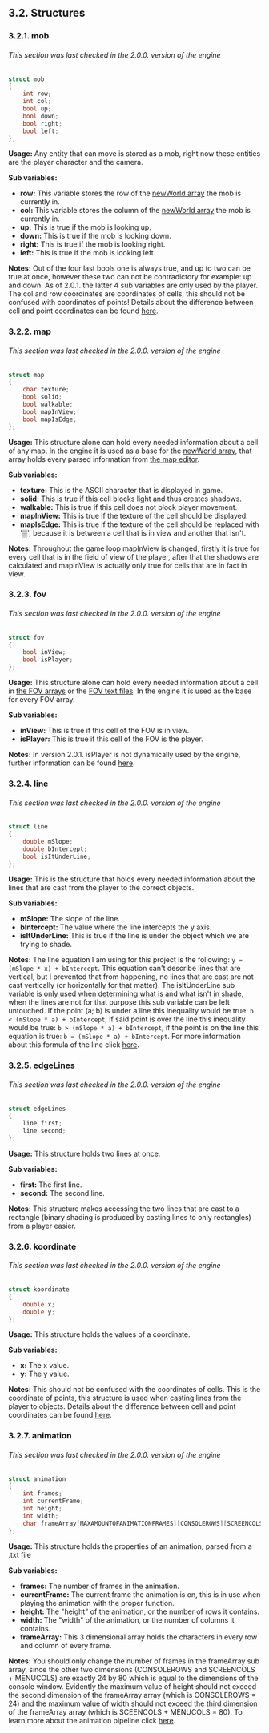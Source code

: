 ## 3.2. Structures

### 3.2.1. mob

###### This section was last checked in the 2.0.0. version of the engine

```cpp
struct mob
{
	int row;
	int col;
	bool up;
	bool down;
	bool right;
	bool left;
};
```

**Usage:** Any entity that can move is stored as a mob, right now these entities are the player character and the camera.

**Sub variables:**

- **row:** This variable stores the row of the [newWorld array](3.3._Variables_in_the_main_.cpp_file.md/#3320-newworld) the mob is currently in.
- **col:** This variable stores the column of the [newWorld array](3.3._Variables_in_the_main_.cpp_file.md/#3320-newworld) the mob is currently in.
- **up:** This is true if the mob is looking up.
- **down:** This is true if the mob is looking down.
- **right:** This is true if the mob is looking right.
- **left:** This is true if the mob is looking left.

**Notes:** Out of the four last bools one is always true, and up to two can be true at once, however these two can not be contradictory for example: up and down. As of 2.0.1. the latter 4 sub variables are only used by the player. The col and row coordinates are coordinates of cells, this should not be confused with coordinates of points! Details about the difference between cell and point coordinates can be found [here](2.2._How_to_use_the_editors,_and_other_further_details.md/#2232-further-ramblings-about-the-coordinate-system).

### 3.2.2. map

###### This section was last checked in the 2.0.0. version of the engine

```cpp
struct map
{
	char texture;
	bool solid;
	bool walkable;
	bool mapInView;
	bool mapIsEdge;
};
```

**Usage:** This structure alone can hold every needed information about a cell of any map. In the engine it is used as a base for the [newWorld array](3.3._Variables_in_the_main_.cpp_file.md/#3320-newworld), that array holds every parsed information from [the map editor](../../maps/world.txt).

**Sub variables:**

- **texture:** This is the ASCII character that is displayed in game.
- **solid:** This is true if this cell blocks light and thus creates shadows.
- **walkable:** This is true if this cell does not block player movement. 
- **mapInView:** This is true if the texture of the cell should be displayed.
- **mapIsEdge:** This is true if the texture of the cell should be replaced with '▒', because it is between a cell that is in view and another that isn't.

**Notes:** Throughout the game loop mapInView is changed, firstly it is true for every cell that is in the field of view of the player, after that the shadows are calculated and mapInView is actually only true for cells that are in fact in view.

### 3.2.3. fov

###### This section was last checked in the 2.0.0. version of the engine

```cpp
struct fov
{
	bool inView;
	bool isPlayer;
};
```

**Usage:** This structure alone can hold every needed information about a cell in [the FOV arrays](3.3._Variables_in_the_main_.cpp_file.md/#3316-fov-arrays) or the [FOV text files](../../FOVs). In the engine it is used as the base for every FOV array.

**Sub variables:**

- **inView:** This is true if this cell of the FOV is in view.
- **isPlayer:** This is true if this cell of the FOV is the player.

**Notes:** In version 2.0.1. isPlayer is not dynamically used by the engine, further information can be found [here](2.2._How_to_use_the_editors,_and_other_further_details.md/#2211-how-to-use-the-fov-editors).

### 3.2.4. line

###### This section was last checked in the 2.0.0. version of the engine

```cpp
struct line
{
	double mSlope;
	double bIntercept;
	bool isItUnderLine;
};
```

**Usage:** This is the structure that holds every needed information about the lines that are cast from the player to the correct objects.

**Sub variables:**

- **mSlope:** The slope of the line.
- **bIntercept:** The value where the line intercepts the y axis.
- **isItUnderLine:** This is true if the line is under the object which we are trying to shade.

**Notes:** The line equation I am using for this project is the following: `y = (mSlope * x) + bIntercept`. This equation can't describe lines that are vertical, but I prevented that from happening, no lines that are cast are not cast vertically (or horizontally for that matter). The isItUnderLine sub variable is only used when [determining what is and what isn't in shade](3.4.5._shadowFunctions.h.md/#34514-shadowfunction), when the lines are not for that purpose this sub variable can be left untouched. If the point (a; b) is under a line this inequality would be true: `b < (mSlope * a) + bIntercept`, if said point is over the line this inequality would be true: `b > (mSlope * a) + bIntercept`, if the point is on the line this equation is true: `b = (mSlope * a) + bIntercept`. For more information about this formula of the line click [here](https://en.wikipedia.org/wiki/Linear_equation#Slope%E2%80%93intercept_form).

### 3.2.5. edgeLines

###### This section was last checked in the 2.0.0. version of the engine

```cpp
struct edgeLines
{
	line first;
	line second;
};
```

**Usage:** This structure holds two [lines](#324-line) at once.

**Sub variables:**

- **first:** The first line.
- **second:** The second line. 

**Notes:** This structure makes accessing the two lines that are cast to a rectangle (binary shading is produced by casting lines to only rectangles) from a player easier.

### 3.2.6. koordinate

###### This section was last checked in the 2.0.0. version of the engine

```cpp
struct koordinate
{
	double x;
	double y;
};
```

**Usage:** This structure holds the values of a coordinate.

**Sub variables:**

- **x:** The x value.
- **y:** The y value.

**Notes:** This should not be confused with the coordinates of cells. This is the coordinate of points, this structure is used when casting lines from the player to objects. Details about the difference between cell and point coordinates can be found [here](2.2._How_to_use_the_editors,_and_other_further_details.md/#2232-further-ramblings-about-the-coordinate-system).

### 3.2.7. animation

###### This section was last checked in the 2.0.0. version of the engine

```cpp
struct animation
{
	int frames;
	int currentFrame;
	int height;
	int width;
	char frameArray[MAXAMOUNTOFANIMATIONFRAMES][CONSOLEROWS][SCREENCOLS + MENUCOLS];
};
```

**Usage:** This structure holds the properties of an animation, parsed from a .txt file

**Sub variables:**

- **frames:** The number of frames in the animation.
- **currentFrame:** The current frame the animation is on, this is in use when playing the animation with the proper function.
- **height:** The "height" of the animation, or the number of rows it contains.
- **width:** The "width" of the animation, or the number of columns it contains.
- **frameArray:** This 3 dimensional array holds the characters in every row and column of every frame. 

**Notes:** You should only change the number of frames in the frameArray sub array, since the other two dimensions (CONSOLEROWS and SCREENCOLS + MENUCOLS) are exactly 24 by 80 which is equal to the dimensions of the console window. Evidently the maximum value of height should not exceed the second dimension of the frameArray array (which is CONSOLEROWS = 24) and the maximum value of width should not exceed the third dimension of the frameArray array (which is SCEENCOLS + MENUCOLS = 80). To learn more about the animation pipeline click [here](2.2._How_to_use_the_editors,_and_other_further_details.md/#224-the-animation-pipeline).